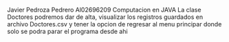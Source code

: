 Javier Pedroza Pedrero Al02696209
Computacion en JAVA
La clase Doctores podremos dar de alta, visualizar los registros guardados en archivo Doctores.csv y tener la opcion de regresar al menu principar donde solo se podra parar el programa desde ahi
